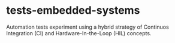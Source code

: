 # tests-embedded-systems
Automation tests experiment using a hybrid strategy of Continuos Integration (CI) and Hardware-In-the-Loop (HIL) concepts.
